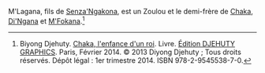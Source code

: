 <!-- TITLE: M'Lagana -->
<!-- SUBTITLE: Présentation de M'Lagana -->

M'Lagana, fils de [Senza'Ngakona](/personnalite/homme/noble/chef/afrique/sud/zulu/senza-ngakona), est un Zoulou et le demi-frère de [Chaka](/personnalite/chaka-zulu), [Di'Ngana](/personnalite/homme/noble/a-categoriser/di-ngana) et [M'Fokana](/personnalite/homme/noble/a-categoriser/m-fokana).[^1]


[^1]: Biyong Djehuty. [Chaka, l'enfance d'un roi](/ouvrage/chaka-l-enfance-d-un-roi). Livre. [Édition DJEHUTY GRAPHICS](http://www.djehutygraphics.com/). Paris, Février 2014. © 2013 Diyong Djehuty ; Tous droits réservés. Dépôt légal : 1er trimestre 2014. ISBN 978-2-9545538-7-0.